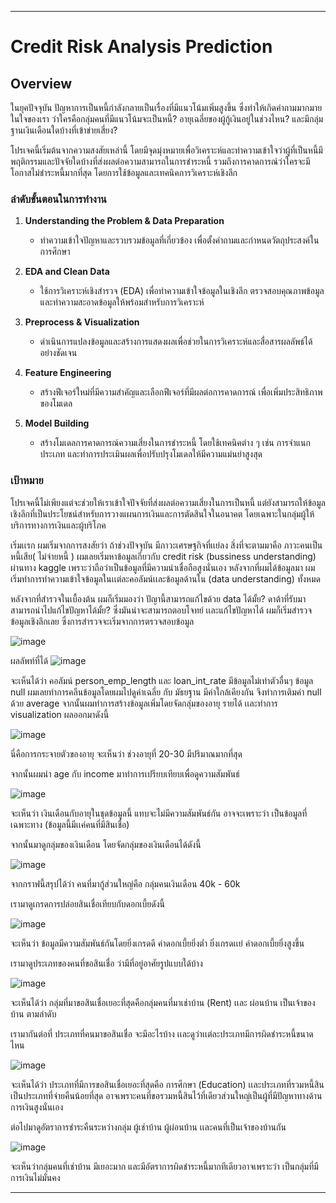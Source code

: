 
---

# Credit Risk Analysis Prediction

## Overview
ในยุคปัจจุบัน ปัญหาการเป็นหนี้กำลังกลายเป็นเรื่องที่มีแนวโน้มเพิ่มสูงขึ้น ซึ่งทำให้เกิดคำถามมากมายในใจของเรา ว่าใครคือกลุ่มคนที่มีแนวโน้มจะเป็นหนี้? อายุเฉลี่ยของผู้กู้เงินอยู่ในช่วงไหน? และมีกลุ่มฐานเงินเดือนใดบ้างที่เข้าข่ายเสี่ยง? 

โปรเจคนี้เริ่มต้นจากความสงสัยเหล่านี้ โดยมีจุดมุ่งหมายเพื่อวิเคราะห์และทำความเข้าใจว่าผู้ที่เป็นหนี้มีพฤติกรรมและปัจจัยใดบ้างที่ส่งผลต่อความสามารถในการชำระหนี้ รวมถึงการคาดการณ์ว่าใครจะมีโอกาสไม่ชำระหนี้มากที่สุด โดยการใช้ข้อมูลและเทคนิคการวิเคราะห์เชิงลึก

### ลำดับขั้นตอนในการทำงาน

1. **Understanding the Problem & Data Preparation**
   - ทำความเข้าใจปัญหาและรวบรวมข้อมูลที่เกี่ยวข้อง เพื่อตั้งคำถามและกำหนดวัตถุประสงค์ในการศึกษา

2. **EDA and Clean Data**
   - ใช้การวิเคราะห์เชิงสำรวจ (EDA) เพื่อทำความเข้าใจข้อมูลในเชิงลึก ตรวจสอบคุณภาพข้อมูล และทำความสะอาดข้อมูลให้พร้อมสำหรับการวิเคราะห์

3. **Preprocess & Visualization**
   - ดำเนินการแปลงข้อมูลและสร้างการแสดงผลเพื่อช่วยในการวิเคราะห์และสื่อสารผลลัพธ์ได้อย่างชัดเจน

4. **Feature Engineering**
   - สร้างฟีเจอร์ใหม่ที่มีความสำคัญและเลือกฟีเจอร์ที่มีผลต่อการคาดการณ์ เพื่อเพิ่มประสิทธิภาพของโมเดล

5. **Model Building**
   - สร้างโมเดลการคาดการณ์ความเสี่ยงในการชำระหนี้ โดยใช้เทคนิคต่าง ๆ เช่น การจำแนกประเภท และทำการประเมินผลเพื่อปรับปรุงโมเดลให้มีความแม่นยำสูงสุด

### เป้าหมาย
โปรเจคนี้ไม่เพียงแต่จะช่วยให้เราเข้าใจปัจจัยที่ส่งผลต่อความเสี่ยงในการเป็นหนี้ แต่ยังสามารถให้ข้อมูลเชิงลึกที่เป็นประโยชน์สำหรับการวางแผนการเงินและการตัดสินใจในอนาคต โดยเฉพาะในกลุ่มผู้ให้บริการทางการเงินและผู้บริโภค


เริ่มเเรก ผมเริ่มจากการสงสัยว่า ถ้าช่วงปัจจุบัน มีภาวะเศรษฐกิจที่เเย่ลง สิ่งที่จะตามมาคือ ภาวะคนเป็นหนี้เสีย( ไม่จ่ายหนี้ ) ผมเลยเริ่มหาข้อมูลเกี่ยวกับ credit risk (bussiness understanding) ผ่านทาง kaggle เพราะว่าถือว่าเป็นข้อมูลที่มีความน่าเชื่อถือสูงนั่นเอง หลังจากที่ผมได้ข้อมูลมา ผมเริ่มทำการทำความเข้าใจข้อมูลในเเต่ละคอลัมน์เเละข้อมูลด้านใน (data understanding) ทั้งหมด

หลังจากที่สำรวจในเบื้องต้น ผมก็เริ่มมองว่า ปัญานี้สามารถแก้ไขด้วย data ได้มั้ย? ดาต้าที่รับมา สามารถนำไปแก้ไขปัญหาได้มั้ย? ซึ่งมันน่าจะสามารถตอบโจทย์ เเละแก้ไขปัญหาได้ ผมก็เริ่มสำรวจข้อมูลเชิงลึกเลย
ซึ่งการสำรวจจะเริ่มจากการตรวจสอบข้อมูล

![image](https://github.com/user-attachments/assets/a07ffbe0-c48d-4a4d-99f5-6beace690803)

ผลลัพท์ที่ได้
![image](https://github.com/user-attachments/assets/9ee6e3f2-218b-41a3-9341-d726d6c9a220)


จะเห็นได้ว่า คอลัมน์ person_emp_length และ loan_int_rate มีข้อมูลไม่เท่าตัวอื่นๆ ข้อมูล null ผมเลยทำการคลีนข้อมูลโดยผมไปดูค่าเฉลี่ย กับ มัธยฐาน มีค่าใกล้เคียงกัน จึงทำการเติมค่า null ด้วย average 
จากนั้นผมทำการสร้างข้อมูลเพิ่มโดยจัดกลุ่มของอายุ รายได้ เเละทำการ visualization ผลออกมาดังนี้

![image](https://github.com/user-attachments/assets/62003e79-29f2-4827-98ce-86bc66f29119)

นี่คือการกระจายตัวของอายุ จะเห็นว่า ช่วงอายุที่ 20-30 มีปริมาณมากที่สุด

จากนั้นผมนำ age กับ income มาทำการเปรียบเทียบเพื่อดูความสัมพันธ์

![image](https://github.com/user-attachments/assets/1bd4562c-d068-4a81-8212-dbbacb004c53)

จะเห็นว่า เงินเดือนกับอายุในชุดข้อมูลนี้ แทบจะไม่มีความสัมพันธ์กัน อาจจะเพราะว่า เป็นข้อมูลที่เฉพาะทาง (ข้อมูลนี้มีเเค่คนที่มีสินเชื่อ)

จากนั้นมาดูกลุ่มของเงินเดือน โดยจัดกลุ่มของเงินเดือนได้ดังนี้

![image](https://github.com/user-attachments/assets/3a3c2550-a9ab-40fd-bb8b-4a3d1d912772)

จากกราฟนี้สรุปได้ว่า คนที่มากู้ส่วนใหญ่คือ กลุ่มคนเงินเดือน 40k - 60k

เรามาดูเกรดการปล่อยสินเชื่อเทียบกับดอกเบี้ยดังนี้

![image](https://github.com/user-attachments/assets/f7b0d7fa-c5ef-45f9-acdc-53cce832ae6e)

จะเห็นว่า ข้อมูลมีความสัมพันธ์กันโดยยิ่งเกรดดี ค่าดอกเบี้ยยิ่งต่ำ ยิ่งเกรดเเย่ ค่าดอกเบี้ยยิ่งสูงขึ้น

เรามาดูประเภทของคนที่ขอสินเชื่อ ว่ามีที่อยู่อาศัยรูปแบบใด้บ้าง

![image](https://github.com/user-attachments/assets/b26fad56-6602-4408-a965-00783c13ffc3)

จะเห็นได้ว่า กลุ่มที่มาขอสินเชื่อเยอะที่สุดคือกลุ่มคนที่มาเช่าบ้าน (Rent) เเละ ผ่อนบ้าน เป็นเจ้าของบ้าน ตามลำดับ

เรามากันต่อที่ ประเภทที่คนมาขอสินเชื่อ จะมีอะไรบ้าง เเละดูว่าเเต่ละประเภทมีการผิดชำระหนี้ขนาดไหน

![image](https://github.com/user-attachments/assets/089ee630-1f2b-4cef-9ce5-33e4512c124d)

จะเห็นได้ว่า ประเภทที่มีการขอสินเชื่อเยอะที่สุดคือ การศึกษา (Education) เเละประเภทที่รวมหนี้สิน เป็นประเภทที่จ่ายคืนน้อยที่สุด อาจเพราะคนที่ขอรวมหนี้สินไว้ที่เดียวส่วนใหญ่เป็นผู้ที่มีปัญหาทางด้านการเงินสูงนั่นเอง

ต่อไปมาดูอัตราการชำระคืนระหว่างกลุ่ม ผู้เช่าบ้าน ผู้ผ่อนบ้าน เเละคนที่เป็นเจ้าของบ้านกัน

![image](https://github.com/user-attachments/assets/d19c4812-36ef-49d9-8376-92aece279a18)

จะเห็นว่ากลุ่มคนที่เช่าบ้าน มีเยอะมาก และมีอัตราการผิดชำระหนี้มากทีเดียวอาจเพราะว่า เป็นกลุ่มที่มีการเงินไม่มั่นคง

















---





   

      


